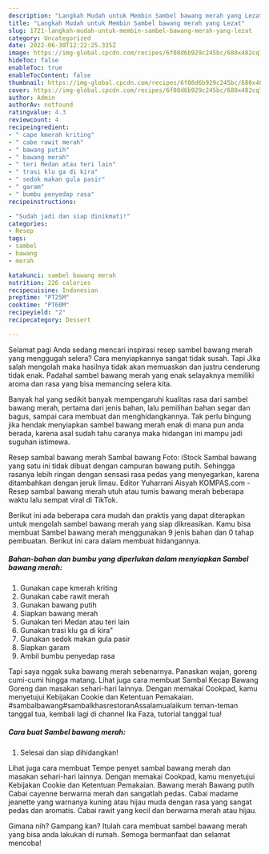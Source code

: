 ```yaml
---
description: "Langkah Mudah untuk Membin Sambel bawang merah yang Lezat"
title: "Langkah Mudah untuk Membin Sambel bawang merah yang Lezat"
slug: 1721-langkah-mudah-untuk-membin-sambel-bawang-merah-yang-lezat
category: Uncategorized
date: 2022-06-30T12:22:25.335Z
image: https://img-global.cpcdn.com/recipes/6f08d6b929c245bc/680x482cq70/sambel-bawang-merah-foto-resep-utama.jpg
hideToc: false
enableToc: true
enableTocContent: false
thumbnail: https://img-global.cpcdn.com/recipes/6f08d6b929c245bc/680x482cq70/sambel-bawang-merah-foto-resep-utama.jpg
cover: https://img-global.cpcdn.com/recipes/6f08d6b929c245bc/680x482cq70/sambel-bawang-merah-foto-resep-utama.jpg
author: Admin
authorAv: notfound
ratingvalue: 4.3
reviewcount: 4
recipeingredient:
- " cape kmerah kriting"
- " cabe rawit merah"
- " bawang putih"
- " bawang merah"
- " teri Medan atau teri lain"
- " trasi klu ga di kira"
- " sedok makan gula pasir"
- " garam"
- " bumbu penyedap rasa"
recipeinstructions:

- "Sudah jadi dan siap dinikmati!"
categories:
- Resep
tags:
- sambel
- bawang
- merah

katakunci: sambel bawang merah 
nutrition: 226 calories
recipecuisine: Indonesian
preptime: "PT25M"
cooktime: "PT60M"
recipeyield: "2"
recipecategory: Dessert

---
```



Selamat pagi Anda sedang mencari inspirasi resep sambel bawang merah yang menggugah selera? Cara menyiapkannya sangat tidak susah. Tapi Jika salah mengolah maka hasilnya tidak akan memuaskan dan justru cenderung tidak enak. Padahal sambel bawang merah yang enak selayaknya memiliki aroma dan rasa yang bisa memancing selera kita.


Banyak hal yang sedikit banyak mempengaruhi kualitas rasa dari sambel bawang merah, pertama dari jenis bahan, lalu pemilihan bahan segar dan bagus, sampai cara membuat dan menghidangkannya. Tak perlu bingung jika hendak menyiapkan sambel bawang merah enak di mana pun anda berada, karena asal sudah tahu caranya maka hidangan ini mampu jadi suguhan istimewa.

Resep sambal bawang merah Sambal bawang Foto: iStock Sambal bawang yang satu ini tidak dibuat dengan campuran bawang putih. Sehingga rasanya lebih ringan dengan sensasi rasa pedas yang menyegarkan, karena ditambahkan dengan jeruk limau. Editor Yuharrani Aisyah KOMPAS.com - Resep sambal bawang merah utuh atau tumis bawang merah beberapa waktu lalu sempat viral di TikTok.


Berikut ini ada beberapa cara mudah dan praktis yang dapat diterapkan untuk mengolah sambel bawang merah yang siap dikreasikan. Kamu bisa membuat Sambel bawang merah menggunakan 9 jenis bahan dan 0 tahap pembuatan. Berikut ini cara dalam membuat hidangannya.

<!--inarticleads1-->

##### Bahan-bahan dan bumbu yang diperlukan dalam menyiapkan Sambel bawang merah:

1. Gunakan  cape kmerah kriting
1. Gunakan  cabe rawit merah
1. Gunakan  bawang putih
1. Siapkan  bawang merah
1. Gunakan  teri Medan atau teri lain
1. Gunakan  trasi klu ga di kira&#34;
1. Gunakan  sedok makan gula pasir
1. Siapkan  garam
1. Ambil  bumbu penyedap rasa


Tapi saya nggak suka bawang merah sebenarnya. Panaskan wajan, goreng cumi-cumi hingga matang. Lihat juga cara membuat Sambal Kecap Bawang Goreng dan masakan sehari-hari lainnya. Dengan memakai Cookpad, kamu menyetujui Kebijakan Cookie dan Ketentuan Pemakaian. #sambalbawang#sambalkhasrestoranAssalamualaikum teman-teman tanggal tua, kembali lagi di channel Ika Faza, tutorial tanggal tua! 

<!--inarticleads2-->

##### Cara buat Sambel bawang merah:


1. Selesai dan siap dihidangkan!

Lihat juga cara membuat Tempe penyet sambal bawang merah dan masakan sehari-hari lainnya. Dengan memakai Cookpad, kamu menyetujui Kebijakan Cookie dan Ketentuan Pemakaian. Bawang merah Bawang putih Cabai cayenne berwarna merah dan sangatlah pedas. Cabai madame jeanette yang warnanya kuning atau hijau muda dengan rasa yang sangat pedas dan aromatis. Cabai rawit yang kecil dan berwarna merah atau hijau. 

Gimana nih? Gampang kan? Itulah cara membuat sambel bawang merah yang bisa anda lakukan di rumah. Semoga bermanfaat dan selamat mencoba!

